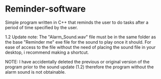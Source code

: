 # Reminder-software
Simple program written in C++ that reminds the user to do tasks after a period of time specified by the user.

1.2 Update note:
The "Alarm_Sound.wav" file must be in the same folder as the base "Reminder me" exe file for the sound to play once it should. For ease of access to the file without the need of placing the sound file in your desktop, i recommend making a shortcut.

NOTE: I have accidentally deleted the previous or original version of the program prior to the sound update (1.2) therefore the program without the alarm sound is not obtainable.
